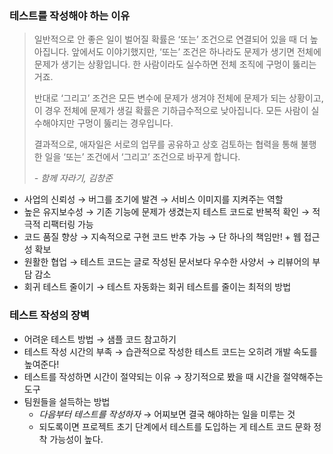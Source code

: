 ### 테스트를 작성해야 하는 이유

> 일반적으로 안 좋은 일이 벌어질 확률은 ‘또는’ 조건으로 연결되어 있을 때 더 높아집니다. 앞에서도 이야기했지만, ‘또는’ 조건은 하나라도 문제가 생기면 전체에 문제가 생기는 상황입니다. 한 사람이라도 실수하면 전체 조직에 구멍이 뚫리는 거죠.
>
> 반대로 ‘그리고’ 조건은 모든 변수에 문제가 생겨야 전체에 문제가 되는 상황이고, 이 경우 전체에 문제가 생길 확률은 기하급수적으로 낮아집니다. 모든 사람이 실수해야지만 구멍이 뚫리는 경우입니다.
>
> 결과적으로, 애자일은 서로의 업무를 공유하고 상호 검토하는 협력을 통해 불행한 일을 ‘또는’ 조건에서 ‘그리고’ 조건으로 바꾸게 합니다.
>
> _-_ _함께 자라기, 김창준_

- 사업의 신뢰성 → 버그를 조기에 발견 → 서비스 이미지를 지켜주는 역할
- 높은 유지보수성 → 기존 기능에 문제가 생겼는지 테스트 코드로 반복적 확인 → 적극적 리팩터링 가능
- 코드 품질 향상 → 지속적으로 구현 코드 반추 가능 → 단 하나의 책임만! + 웹 접근성 확보
- 원활한 협업 → 테스트 코드는 글로 작성된 문서보다 우수한 사양서 → 리뷰어의 부담 감소
- 회귀 테스트 줄이기 → 테스트 자동화는 회귀 테스트를 줄이는 최적의 방법

### 테스트 작성의 장벽

- 어려운 테스트 방법 → 샘플 코드 참고하기
- 테스트 작성 시간의 부족 → 습관적으로 작성한 테스트 코드는 오히려 개발 속도를 높여준다!
- 테스트를 작성하면 시간이 절약되는 이유 → 장기적으로 봤을 때 시간을 절약해주는 도구
- 팀원들을 설득하는 방법
  - _다음부터 테스트를 작성하자_ → 어찌보면 결국 해야하는 일을 미루는 것
  - 되도록이면 프로젝트 초기 단계에서 테스트를 도입하는 게 테스트 코드 문화 정착 가능성이 높다.
